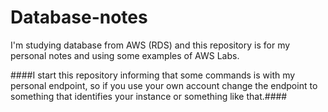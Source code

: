 # Database-notes
I'm studying database from AWS (RDS) and this repository is for my personal notes and using some examples of AWS Labs.

####I start this repository informing that some commands is with my personal endpoint, so if you use your own account change the endpoint to something that identifies your instance or something like that.####
